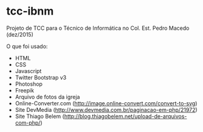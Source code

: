 # tcc-ibnm
Projeto de TCC para o Técnico de Informática no Col. Est. Pedro Macedo (dez/2015)

O que foi usado:
- HTML
- CSS
- Javascript
- Twitter Bootstrap v3
- Photoshop
- Freepik
- Arquivo de fotos da igreja
- Online-Converter.com (http://image.online-convert.com/convert-to-svg)
- Site DevMedia (http://www.devmedia.com.br/paginacao-em-php/21972)
- Site Thiago Belem (http://blog.thiagobelem.net/upload-de-arquivos-com-php/)
